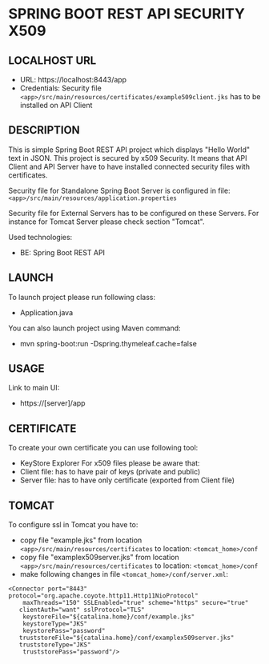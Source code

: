 SPRING BOOT REST API SECURITY X509
==================================


LOCALHOST URL
-------------

* URL: https://localhost:8443/app
* Credentials: Security file ``<app>/src/main/resources/certificates/example509client.jks`` has to be installed on API Client


DESCRIPTION
-----------

This is simple Spring Boot REST API project which displays "Hello World" text in JSON. 
This project is secured by x509 Security. It means that API Client and API Server have to have installed connected security files with certificates.

Security file for Standalone Spring Boot Server is configured in file: ``<app>/src/main/resources/application.properties``

Security file for External Servers has to be configured on these Servers. For instance for Tomcat Server please check section "Tomcat". 
 
Used technologies:
* BE: Spring Boot REST API
  

LAUNCH
------

To launch project please run following class: 
* Application.java

You can also launch project using Maven command:
* mvn spring-boot:run -Dspring.thymeleaf.cache=false


USAGE
-----

Link to main UI:
* https://[server]/app

CERTIFICATE
-----------

To create your own certificate you can use following tool:
* KeyStore Explorer
For x509 files please be aware that:
* Client file: has to have pair of keys (private and public)
* Server file: has to have only certificate (exported from Client file)


TOMCAT
------

To configure ssl in Tomcat you have to:
* copy file "example.jks" from location ``<app>/src/main/resources/certificates`` to location: ``<tomcat_home>/conf``
* copy file "examplex509server.jks" from location ``<app>/src/main/resources/certificates`` to location: ``<tomcat_home>/conf``
* make following changes in file ``<tomcat_home>/conf/server.xml``:

```              
<Connector port="8443" protocol="org.apache.coyote.http11.Http11NioProtocol"
 	maxThreads="150" SSLEnabled="true" scheme="https" secure="true"
   clientAuth="want" sslProtocol="TLS" 
	keystoreFile="${catalina.home}/conf/example.jks"
	keystoreType="JKS" 
	keystorePass="password"
   truststoreFile="${catalina.home}/conf/examplex509server.jks"
   truststoreType="JKS" 
	truststorePass="password"/>
```   
